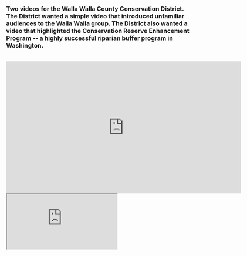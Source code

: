 ### Two videos for the Walla Walla County Conservation District. The District wanted a simple video that introduced unfamiliar audiences to the Walla Walla group. The District also wanted a video that highlighted the Conservation Reserve Enhancement Program -- a highly successful riparian buffer program in Washington.  

<div class="resp-container"><br><iframe class="resp-iframe" src="https://player.vimeo.com/video/309347685" width="640" height="360" frameborder="0" allow="autoplay; fullscreen" allowfullscreen></iframe></div><div class="resp-container"><iframe class="resp-iframe" src="https://player.vimeo.com/video/309361701" allow="autoplay; fullscreen" allowfullscreen=""></iframe></div>